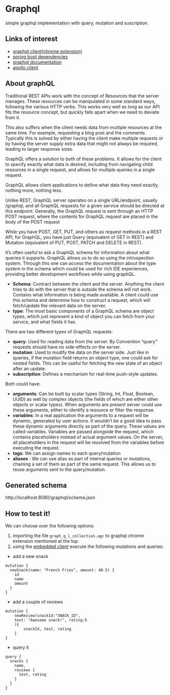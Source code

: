 # Graphql
simple graphql implementation with query, mutation and suscription.

## Links of interest

* [graphql client(chrome extension)](https://altair.sirmuel.design/)
* [spring boot dependencies](https://github.com/graphql-java-kickstart/graphql-spring-boot)
* [graphql documentation](https://graphql.org/)
* [apollo client](https://www.apollographql.com/docs/) 


## About graphQL

Traditional REST APIs work with the concept of Resources that the server manages. These resources can be manipulated in some standard ways, following the various HTTP verbs. This works very well as long as our API fits the resource concept, but quickly falls apart when we need to deviate from it.

This also suffers when the client needs data from multiple resources at the same time. For example, requesting a blog post and the comments. Typically this is solved by either having the client make multiple requests or by having the server supply extra data that might not always be required, leading to larger response sizes.

GraphQL offers a solution to both of these problems. It allows for the client to specify exactly what data is desired, including from navigating child resources in a single request, and allows for multiple queries in a single request.

GraphQL allows client applications to define what data they need exactly, nothing more, nothing less.

Unlike REST, GraphQL server operates on a single URL/endpoint, usually /graphql, and all GraphQL requests for a given service should be directed at this endpoint. Generally, the GraphQL request is sent through an HTTP POST request, where the contents for GraphQL request are placed in the body of the POST request

While you have POST, GET, PUT, and others as request methods in a REST API, for GraphQL, you have just Query (equivalent of GET in REST) and Mutation (equivalent of PUT, POST, PATCH and DELETE in REST).

It’s often useful to ask a GraphQL schema for information about what queries it supports. GraphQL allows us to do so using the introspection system. Through this one can access the documentation about the type system in the schema which could be used for rich IDE experiences, providing better development workflows while using graphQL. 
* **Schema**: Contract between the client and the server. Anything the client tries to do with the server that is outside the schema will not work. Contains what information is being made available. A client could use this schema and determine how to construct a request, which will fetch/update the relevant data on the server. 
* **type**: The most basic components of a GraphQL schema are object types, which just represent a kind of object you can fetch from your service, and what fields it has.

There are two different types of GraphQL requests:
* **query**: Used for reading data from the server. By Convention “query” requests should have no side-effects on the server.
* **mutation**: Used to modify the data on the server side. Just like in queries, if the mutation field returns an object type, one could ask for nested fields. This can be useful for fetching the new state of an object after an update.
* **subscription**: Defines a mechanism for real-time push-style updates.

Both could have:
* **arguments**: Can be built by scalar types (String, Int, Float, Boolean, UUID) as well by complex objects (the fields of which are either other objects or scalar types). When arguments are present server could use these arguments, either to identify a resource or filter the response.
* **variables**: In a real application the arguments to a request will be dynamic, generated by user actions. It wouldn’t be a good idea to pass these dynamic arguments directly as part of the query. These values are called variables. Variables are passed alongside the request, which contains placeholders instead of actual argument values. On the server, all placeholders in the request will be resolved from the variables before executing the request.
* **tags**: We can assign names to each query/mutation
* **aliases** : We can use alias as part of internal queries or mutations, chaining a set of them as part of the same request. This allows us to reuse arguments sent to the query/mutation. 

## Generated schema

http://localhost:8080/graphql/schema.json

## How to test it!
We can choose over the following options:
1. importing the file `graph_q_l_collection.agc` to graphql chrome extension mentioned at the top.
2. using the [embedded client](http://localhost:8080/graphiql) execute the following mutations and queries: 

* add a new snack
```shell script
mutation {
  newSnack(name: "French Fries", amount: 40.5) {
    id
    name
    amount
  }
}
```
* add a couple of reviews
```shell script
mutation {
    newReview(snackId:"SNACK_ID",
    text: "Awesome snack!", rating:5
    ){
        snackId, text, rating
    }
}
```
* query it
```shell script
query {
  snacks {
    name,
    reviews {
      text, rating
    }
  }
}
```
